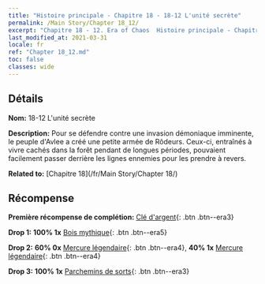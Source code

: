 ```yaml
---
title: "Histoire principale - Chapitre 18 - 18-12 L'unité secrète"
permalink: /Main Story/Chapter 18_12/
excerpt: "Chapitre 18 - 12. Era of Chaos  Histoire principale - Chapitre 18_12. 18-12 L'unité secrète"
last_modified_at: 2021-03-31
locale: fr
ref: "Chapter 18_12.md"
toc: false
classes: wide
---
```


## Détails

 **Nom:** 18-12 L'unité secrète

 **Description:** Pour se défendre contre une invasion démoniaque imminente, le peuple d'Avlee a créé une petite armée de Rôdeurs. Ceux-ci, entraînés à vivre cachés dans la forêt pendant de longues périodes, pouvaient facilement passer derrière les lignes ennemies pour les prendre à revers.

 **Related to:** [Chapitre 18](/fr/Main Story/Chapter 18/)

## Récompense

 **Première récompense de complétion:** [Clé d'argent](/fr/Items/con_693/){: .btn .btn--era3}

 **Drop 1:** **100% 1x** [Bois mythique](/fr/Items/mat_62/){: .btn .btn--era5}

 **Drop 2:** **60% 0x** [Mercure légendaire](/fr/Items/mat_56/){: .btn .btn--era4}, **40% 1x** [Mercure légendaire](/fr/Items/mat_56/){: .btn .btn--era4}

 **Drop 3:** **100% 1x** [Parchemins de sorts](/fr/Items/con_694/){: .btn .btn--era3}


